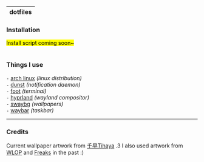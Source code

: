 |dotfiles                                                                                                      |
|--------------------------------------------------------------------------------------------------------------|

### Installation

<mark>Install script coming soon~</mark>

#

### Things I use
`-` [arch linux](https://archlinux.org/) *(linux distribution)*<br>
`-` [dunst](https://github.com/dunst-project/dunst) *(notification daemon)*<br>
`-` [foot](https://codeberg.org/dnkl/foot) *(terminal)*<br>
`-` [hyprland](https://hyprland.org/) *(wayland compositor)*<br>
`-` [swaybg](https://github.com/swaywm/swaybg) *(wallpapers)*<br>
`-` [waybar](https://github.com/Alexays/Waybar) *(taskbar)*<br>

---

### Credits

Current wallpaper artwork from [千早Tihaya](https://www.pixiv.net/en/users/65538450) .3
I also used artwork from [WLOP](https://twitter.com/wlopwangling) and [Freaks](https://www.flickr.com/people/164696274@N08/) in the past :)<br>
